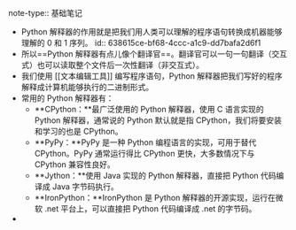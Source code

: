 note-type:: 基础笔记

- Python 解释器的作用就是把我们用人类可以理解的程序语句转换成机器能够理解的 0 和 1 序列。
  id:: 638615ce-bf68-4ccc-a1c9-dd7bafa2d6f1
- 所以==Python 解释器有点儿像个翻译官==。翻译官可以一句一句翻译（交互式）也可以读取整个文件后一次性翻译（非交互式）。
- 我们使用 [[文本编辑工具]] 编写程序语句，Python 解释器把我们写好的程序解释成计算机能够执行的二进制形式。
- 常用的 Python 解释器有：
	- **CPython：**最广泛使用的 Python 解释器，使用 C 语言实现的 Python 解释器，通常说的 Python 默认就是指 CPython，我们将要安装和学习的也是 CPython。
	- **PyPy：**PyPy 是一种 Python 编程语言的实现，可用于替代 CPython。PyPy 通常运行得比 CPython 更快，大多数情况下与 CPython 兼容性良好。
	- **Jython：**使用 Java 实现的 Python 解释器，直接把 Python 代码编译成 Java 字节码执行。
	- **IronPython：**IronPython 是 Python 解释器的开源实现，运行在微软 .net 平台上，可以直接把 Python 代码编译成 .net 的字节码。
-